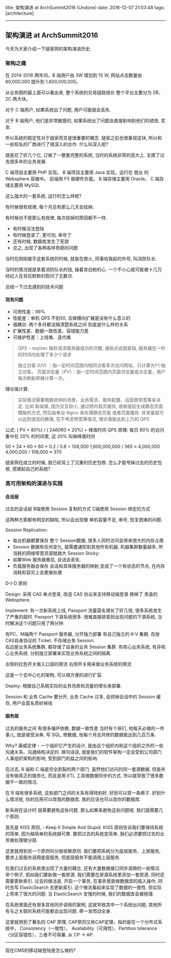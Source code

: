 title: 架构演进 at ArchSummit2016 (Undone)
date: 2016-12-07 21:03:48
tags: [architecture]

---

## 架构演进 at ArchSummit2016 

今天为大家介绍一下链家网的架构演进历史.

### 架构之痛

在 2014-2016 两年间，B 端用户由 3W 增加到 15 W, 网站点击数量由 80,000,000 提升到 1,600,000,000。 

从业务图的最上面可以看出来, 整个系统的交易链路很长
整个平台主要分为 2B、2C 两大块。

对于 C 端用户, 如果系统出了问题, 用户可能就会丢失.

对于 B 端用户, 他们是非常敏感的, 如果系统出了问题会直接影响到他们的绩效, 奖金.

所以系统的稳定性对于链家而言是很重要的概念. 链家之前也很重视这块, 所以和一些知名的厂商进行了很深入的合作. 什么叫深入呢? 

就是花了好几个亿, 订做了一整套完整的系统, 当时的系统非常的高大上. 支撑了过去很多年的业务发展.

C 端项目主要用 PHP 实现。
B 端项目主要用 Java 实现，运行在 商业 的 Websphere 容器中。
前端用 F5 做硬件负载。
B 端存储主要用 Oracle。 C 端存储主要用 MySQL

这么强大的一套系统, 运行的怎么样呢?

有时候很有规律, 每个月总有那么几天会挂掉;

有时候也不是那么有规律, 每次挂掉的原因都不一样.

- 有时候没法登陆
- 有时候登录了, 更可怕, 串号了
- 还有时候, 数据库发生了死锁
- 总之, 出现了各种各样奇葩的问题

当时在刚刚接手这套系统的时候, 就是在救火, 同事给我起的外号, 叫消防队长. 

当时的情况就是拿着消防队长的钱, 操着卖白粉的心. 一个不小心就可能被十几万经纪人在背后默默的慰问了无数次.

<!-- more -->

总结一下过去遇到的技术问题

#### 现有问题
- 可用性差：99%
- 性能差：单机 QPS 不到50, 去做横向扩展是没有什么意义的
- 强耦合: 两个多月都没搞清楚系统之间  到底是什么样的关系
- 扩展性差、数据一致性差、容错能力差
- 可维护性差：上线难、迭代难
> QPS - req/sec 每秒请求服务器成功的次数, 通俗点说就是指, 服务器在一秒的时间内处理了多少个请求

> 独立访客 (UV) ：指一定时间范围内相同访客多次访问网站，只计算为1个独立访客。
> 页面浏览量（PV）：指一定时间范围内页面浏览量或点击量，用户每次刷新即被计算一次。

理论值计算: 
> 实际情况需要根据具体的场景、业务需求、服务配置、运营商带宽等来决定.
> 比如 新闻类, 因为交互较小, 通过把内容页缓存, 或者提前生成静态页面模板的方式, 然后由单台 Nginx 来处理静态页面 或者页面缓存. 并发量就可以达到很高的数值, 在不考虑带宽等情况, 理论值能达到上万的 QPS

公式: ( PV * 80%) / ( 24*60*60 * 20%) = 峰值时间 QPS
原理: 每日 80% 的访问集中在 20% 的时间里, 这 20% 叫做峰值时间

50 * 24 * 60 * 60 * 0.2 / 0.8 = 108,000
1,600,000,000  / 365 ≈ 4,000,000
4,000,000 / 108,000 ≈ 370


链家网在成立的时候, 就已经背上了沉重的历史包袱. 怎么才能甩掉过去的历史包袱, 搭建起自己的系统? 

### 高可用架构的演进与实践

#### 会话层
过去的会话层
B端使用 Session 复制的方式
C端使用 Session 绑定的方式

这两种方案都有明显的缺陷, 所以会出现像 单机容量不足, 串号, 恢复困难的问题.

Session Replication: 
- 每台机器都要保存 整个 Session数据, 很多人同时访问会带来很大的内存占用
- Session 数据有任何变化, 就需要通知到其他所有机器, 机器集群数量越多, 所消耗的网络带宽资源就越大
  Session Sticky:
- 如果Web 服务器重启, 会话会丢失.
- 负载服务器会保存 会话和具体服务器的映射,变成了一个有状态的节点, 在内存消耗和容灾上会更难处理

D-I-D 原则

Design: 采用 CAS 单点登录, 改造 CAS 协议来支持移动端登录 换掉了 黑盒的 Websphere.

Implement: 
有一次新系统上线, Passport 流量莫名增长了好几倍, 很多系统发生了严重的超时. 
Passport  下游系统很多. 很难直接排查到出现问题的下游系统, 当时解决这个问题只用了两分钟.

有PC、M端两个 Passport 服务器, 分开独力部署 有自己独立的 K-V 集群, 存放CAS自身协议的 Ticket.	不存储业务 Session.  
右边是业务系统集群, 都存储了自身的业务 Session 集群. 
有核心业务系统, 有非核心业务系统. 分别独立部署来实现业务系统之间的隔离.

左侧的红色开关做入口层的限流
右侧开关用来做业务系统的限流

这是一个去中心化的架构, 可以很方便的进行扩容.

Deploy: 根据自己系统实际的业务场景和流量的增长来部署.

Session 和 业务 Cache 要分开, 业务 Cache 过多, 会挤掉会话中的 Session 缓存, 用户会莫名奇妙掉线

#### 服务层

过去的服务之间 有很多循环依赖, 数据一致性差
当时有个哥们, 他每天必做的一件事儿,  就是接受派单, 写 SQL, 修数据, 他每个月总共修的数据能达到几百万条.

Why?
康威定律 - 一个组织它产生的设计, 是由这个组织内和这个组织之外的一些沟通关系、沟通结构决定的. 
换句话说, 就是我们的软件架构一定会受到公司部门人事组织架构的影响, 受到部门利益之间的影响.

在过去, B 端和 C  端是完全割裂的两个部门. 虽然他们访问的同一套源数据. 但是并没有做真正的服务化, 而且是用 ETL 工具做数据同步的方式. 所以就导致了很多数据不一致的情况.

在 B 端有很多系统, 这些部门之间的关系有得特别好, 好到可以穿一条裤子. 好到什么情况呢, 你的应用可以改我的数据库, 我的应该也可以改你的数据库.  

新系统在设计时 就需要避免这些问题.  那么如果来避免这些问题呢. 我们就需要几个原则.

首先是 KISS 原则,  -  Keep It Simple And Stupid. 
KISS 原则告诉我们要保持系统的简单, 因为越简单的系统越可靠. 
要把过去的系统变简单, 我们必须要把过去的业务做处理做分层.

这里就用到另一个原则叫分层依赖原则. 
我们要把系统分为底层服务、上层服务, 要求上层服务调用底层服务, 但底层服务不能调用上层服务.

在我们过去的系统里出现了大量的耦合, 还有大量数据接口同步调用的一些情况.
举个例子, 假如我们要新做一套房源. 我们需要在房源系统里添加一套房源, 同时还需要更新索引.
过去的做法是, 开启一个事务, 在事务里面做数据库的插入操作, 同时去写 ElasticSearch 去更新索引.  这个做法看起来实现了数据的一致性. 但实际上带来了很大的问题. 当 ElasticSearch 变慢的时候, 我们的数据库会被拖慢. 

在系统里面还有很多其他同步调用的案例, 这就导致其中一个系统出问题, 其他所有与之关联的系统可能都会出现问题. 牵一发而动全身.

这里就用到了著名的 CAP 原理, CAP原则又称CAP定理，指的是在一个分布式系统中， Consistency（一致性）、 Availability（可用性）、Partition tolerance（分区容错性），三者不可得兼.
从 CP -> AP.





---

现在CMS的移动端登陆是怎么做的?